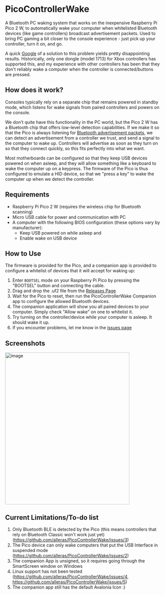 # PicoControllerWake
A Bluetooth PC waking system that works on the inexpensive Raspberry Pi Pico 2 W, to automatically wake your computer when whitelisted Bluetooth devices (like game controllers) broadcast advertisement packets. Used to bring PC gaming a bit closer to the console experience - just pick up your controller, turn it on, and go.

A quick [Google](https://www.google.com/search?q=turn+on+pc+with+xbox+controller&oq=turn+on+pc+with+xbox+controller) of a solution to this problem yields pretty disappointing results. Historically, only one dongle (model 1713) for Xbox controllers has supported this, and my experience with other controllers has been that they don't reliably wake a computer when the controller is connected/buttons are pressed. 

## How does it work?
Consoles typically rely on a separate chip that remains powered in standby mode, which listens for wake signals from paired controllers and powers on the console.

We don't quite have this functionality in the PC world, but the Pico 2 W has a Bluetooth chip that offers low-level detection capabilities. If we make it so that the Pico is always listening for [Bluetooth advertisement packets](https://en.wikipedia.org/wiki/Bluetooth_advertising), we can detect an advertisement from a controller we trust, and send a signal to the computer to wake up. Controllers will advertise as soon as they turn on so that they connect quickly, so this fits perfectly into what we want.

Most motherboards can be configured so that they keep USB devices powered on when asleep, and they will allow something like a keyboard to wake the computer up on a keypress. The firmware of the Pico is thus configured to emulate a HID device, so that we "press a key" to wake the computer up when we detect the controller.

## Requirements

- Raspberry Pi Pico 2 W (requires the wireless chip for Bluetooth scanning)
- Micro USB cable for power and communication with PC
- A computer with the following BIOS configuration (these options vary by manufacturer):
  - Keep USB powered on while asleep and
  - Enable wake on USB device

## How to Use
The firmware is provided for the Pico, and a companion app is provided to configure a whitelist of devices that it will accept for waking up:

1. Enter `BOOTSEL` mode on your Raspberry Pi Pico by pressing the "BOOTSEL" button and connecting the cable.
2. Drag and drop the .uf2 file from the [Releases Page](https://github.com/alleras/PicoControllerWake/releases)
3. Wait for the Pico to reset, then run the PicoControllerWake Companion app to configure the allowed Bluetooth devices.
4. The companion application will show you all paired devices to your computer. Simply check "Allow wake" on one to whitelist it.
5. Try turning on the controller/device while your computer is asleep. It should wake it up.
6. If you encounter problems, let me know in the [issues page](https://github.com/alleras/PicoControllerWake/issues)

## Screenshots
<img width="402" height="491" alt="image" src="https://github.com/user-attachments/assets/786a744d-e8ae-47f5-a18c-6538f4b22e98" />

## Current Limitations/To-do list
1. Only Bluetooth BLE is detected by the Pico (this means controllers that rely on Bluetooth Classic won't work just yet) (https://github.com/alleras/PicoControllerWake/issues/3)
2. The Pico device can only wake computers that put the USB Interface in suspended mode (https://github.com/alleras/PicoControllerWake/issues/2)
3. The companion App is unsigned, so it requires going through the SmartScreen window on Windows
4. Linux support has not been tested (https://github.com/alleras/PicoControllerWake/issues/4, https://github.com/alleras/PicoControllerWake/issues/5)
5. The companion app still has the default Avalonia Icon :) 
